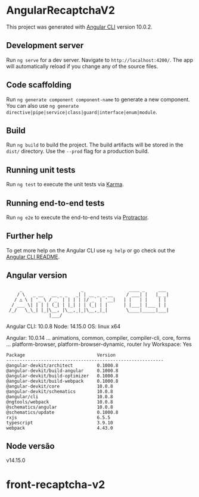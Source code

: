 # AngularRecaptchaV2

This project was generated with [Angular CLI](https://github.com/angular/angular-cli) version 10.0.2.

## Development server

Run `ng serve` for a dev server. Navigate to `http://localhost:4200/`. The app will automatically reload if you change any of the source files.

## Code scaffolding

Run `ng generate component component-name` to generate a new component. You can also use `ng generate directive|pipe|service|class|guard|interface|enum|module`.

## Build

Run `ng build` to build the project. The build artifacts will be stored in the `dist/` directory. Use the `--prod` flag for a production build.

## Running unit tests

Run `ng test` to execute the unit tests via [Karma](https://karma-runner.github.io).

## Running end-to-end tests

Run `ng e2e` to execute the end-to-end tests via [Protractor](http://www.protractortest.org/).

## Further help

To get more help on the Angular CLI use `ng help` or go check out the [Angular CLI README](https://github.com/angular/angular-cli/blob/master/README.md).

## Angular version


         _                      _                 ____ _     ___
        / \   _ __   __ _ _   _| | __ _ _ __     / ___| |   |_ _|
       / △ \ | '_ \ / _` | | | | |/ _` | '__|   | |   | |    | |
      / ___ \| | | | (_| | |_| | | (_| | |      | |___| |___ | |
     /_/   \_\_| |_|\__, |\__,_|_|\__,_|_|       \____|_____|___|
                    |___/
    

Angular CLI: 10.0.8
Node: 14.15.0
OS: linux x64

Angular: 10.0.14
... animations, common, compiler, compiler-cli, core, forms
... platform-browser, platform-browser-dynamic, router
Ivy Workspace: Yes

    Package                           Version
    -----------------------------------------------------------
    @angular-devkit/architect         0.1000.8
    @angular-devkit/build-angular     0.1000.8
    @angular-devkit/build-optimizer   0.1000.8
    @angular-devkit/build-webpack     0.1000.8
    @angular-devkit/core              10.0.8
    @angular-devkit/schematics        10.0.8
    @angular/cli                      10.0.8
    @ngtools/webpack                  10.0.8
    @schematics/angular               10.0.8
    @schematics/update                0.1000.8
    rxjs                              6.5.5
    typescript                        3.9.10
    webpack                           4.43.0

## Node versão
v14.15.0

# front-recaptcha-v2

